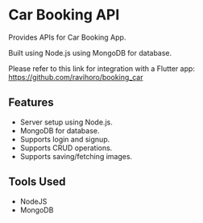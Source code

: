# Car Booking API

Provides APIs for Car Booking App.

Built using Node.js using MongoDB for database.

Please refer to this link for integration with a Flutter app: https://github.com/ravihoro/booking_car

## Features
- Server setup using Node.js.
- MongoDB for database.
- Supports login and signup.
- Supports CRUD operations.
- Supports saving/fetching images.

## Tools Used
- NodeJS
- MongoDB
